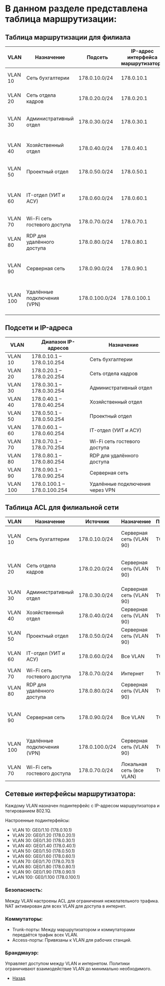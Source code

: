 #   В данном разделе представлена таблица маршрутизации:
##  Таблица маршрутизации для филиала 
|VLAN|	Назначение|	Подсеть	|IP-адрес интерфейса маршрутизатора|	Сетевой интерфейс|	Шлюз	|Примечания|
|-|-|-|-|-|-|-|
|VLAN 10|	Сеть бухгалтерии|	178.0.10.0/24	|178.0.10.1	|GigabitEthernet0/1|	178.0.10.1|	Для работы сотрудников бухгалтерии|
|VLAN 20|	Сеть отдела кадров	|178.0.20.0/24	|178.0.20.1|	GigabitEthernet0/2|	178.0.20.1|	Доступ только к сервисам кадрового учёта|
|VLAN 30|	Административный отдел	|178.0.30.0/24|	178.0.30.1	|GigabitEthernet0/3	|178.0.30.1	|Локальная сеть для управленческого состава|
|VLAN 40|	Хозяйственный отдел|	178.0.40.0/24	|178.0.40.1	|GigabitEthernet0/4	|178.0.40.1|	Сеть для сотрудников хозяйственного отдела|
|VLAN 50|	Проектный отдел	|178.0.50.0/24|	178.0.50.1	|GigabitEthernet0/5|	178.0.50.1	|Для проектных задач сотрудников|
|VLAN 60|	IT-отдел (УИТ и АСУ)|	178.0.60.0/24|	178.0.60.1	|GigabitEthernet0/6|	178.0.60.1	|Доступ к серверам и другим ресурсам IT-инфраструктуры|
|VLAN 70|	Wi-Fi сеть гостевого доступа|	178.0.70.0/24|	178.0.70.1|	GigabitEthernet0/7|	178.0.70.1	|Изолированная сеть для гостей
|VLAN 80|	RDP для удалённого доступа	|178.0.80.0/24	|178.0.80.1|	GigabitEthernet0/8|	178.0.80.1	|Для сотрудников, работающих через VPN|
|VLAN 90|	Серверная сеть	|178.0.90.0/24|	178.0.90.1|	GigabitEthernet0/9	|178.0.90.1|	Для DNS, DHCP, резервного копирования и других серверов|
|VLAN 100|	Удалённые подключения (VPN)	|178.0.100.0/24|	178.0.100.1|	GigabitEthernet0/10	|178.0.100.1|	Подключения через OpenVPN только для авторизованных сотрудников|

## Подсети и IP-адреса
|VLAN|	Диапазон IP-адресов	|Назначение|
|-|-|-|
|VLAN 10|	178.0.10.1 – 178.0.10.254|	Сеть бухгалтерии|
|VLAN 20|	178.0.20.1 – 178.0.20.254	|Сеть отдела кадров|
|VLAN 30|	178.0.30.1 – 178.0.30.254|	Административный отдел|
|VLAN 40|	178.0.40.1 – 178.0.40.254|	Хозяйственный отдел|
|VLAN 50|	178.0.50.1 – 178.0.50.254|	Проектный отдел|
|VLAN 60|	178.0.60.1 – 178.0.60.254|	IT-отдел (УИТ и АСУ)|
|VLAN 70|	178.0.70.1 – 178.0.70.254|	Wi-Fi сеть гостевого доступа|
|VLAN 80|	178.0.80.1 – 178.0.80.254|	RDP для удалённого доступа|
|VLAN 90|	178.0.90.1 – 178.0.90.254|	Серверная сеть|
|VLAN 100|	178.0.100.1 – 178.0.100.254	|Удалённые подключения через VPN|

##  Таблица ACL для филиальной сети
|VLAN|	Назначение|	Источник|	Назначение|	Протокол|	Порты|	Действие|	Примечания|
|-|-|-|-|-|-|-|-|
|VLAN 10|	Сеть бухгалтерии	|178.0.10.0/24|	Серверная сеть (VLAN 90)|	TCP	|445, 1433, 3306|	Разрешить|	Доступ к файловым серверам и базам данных|
|VLAN 20|	Сеть отдела кадров	|178.0.20.0/24	|Серверная сеть (VLAN 90)|	TCP	|443	|Разрешить|	Доступ к сервисам кадрового учёта через HTTPS|
|VLAN 30|	Административный отдел|	178.0.30.0/24|	Серверная сеть (VLAN 90)|	TCP|	445, 1433, 443|	Разрешить|	Общий доступ к серверным ресурсам|
|VLAN 40|	Хозяйственный отдел|	178.0.40.0/24|	Серверная сеть (VLAN 90)	|TCP|	445|	Разрешить|	Доступ к файловым серверам|
|VLAN 50|	Проектный отдел|	178.0.50.0/24|	Серверная сеть (VLAN 90)	|TCP|	22, 445, 3389	|Разрешить|	SSH, RDP, файловый доступ|
|VLAN 60|	IT-отдел (УИТ и АСУ)|	178.0.60.0/24|	Все VLAN	|TCP, UDP|	Все|	Разрешить|	Полный доступ для управления сетью|
|VLAN 70|	Wi-Fi сеть гостевого доступа|	178.0.70.0/24|	Интернет	|TCP, UDP	|80, 443|	Разрешить|	Только доступ к интернету|
|VLAN 80|	RDP для удалённого доступа|	178.0.80.0/24|	Серверная сеть (VLAN 90)|	TCP	|3389	|Разрешить	|RDP-доступ через VPN|
|VLAN 90|	Серверная сеть|	178.0.90.0/24|	Все VLAN|	TCP, UDP|	53, 67, 445, 1433, 3306	|Разрешить	|DNS, DHCP, файловый доступ, базы данных|
|VLAN 100|	Удалённые подключения (VPN)	|178.0.100.0/24	|Серверная сеть (VLAN 90)|	TCP	|1194, 3389|	Разрешить	|OpenVPN и RDP-доступ для авторизованных пользователей|
|VLAN 70|	Wi-Fi сеть гостевого доступа|	178.0.70.0/24|	Локальная сеть (все VLAN)	|TCP, UDP|	Все	|Запретить	|Запрещён доступ в локальную сеть|

## Сетевые интерфейсы маршрутизатора:
Каждому VLAN назначен подинтерфейс с IP-адресом маршрутизатора и тегированием 802.1Q.

Настроенные подинтерфейсы:
-   VLAN 10: GE0/1.10 (178.0.10.1)
-   VLAN 20: GE0/1.20 (178.0.20.1)
-   VLAN 30: GE0/1.30 (178.0.30.1)
-   VLAN 40: GE0/1.40 (178.0.40.1)
-   VLAN 50: GE0/1.50 (178.0.50.1)
-   VLAN 60: GE0/1.60 (178.0.60.1)
-   VLAN 70: GE0/1.70 (178.0.70.1)
-   VLAN 80: GE0/1.80 (178.0.80.1)
-   VLAN 90: GE0/1.90 (178.0.90.1)
-   VLAN 100: GE0/1.100 (178.0.100.1)

### Безопасность:

Между VLAN настроены ACL для ограничения нежелательного трафика.
NAT активирован для всех VLAN для доступа в интернет.

### Коммутаторы:

-   Trunk-порты: Между маршрутизатором и коммутаторами передаётся трафик всех VLAN.
-   Access-порты: Привязаны к VLAN для рабочих станций.

### Брандмауэр:
Управляет доступом между VLAN и интернетом. Политики ограничивают взаимодействие VLAN до минимально необходимого.

- [Назад](../Main.md)
